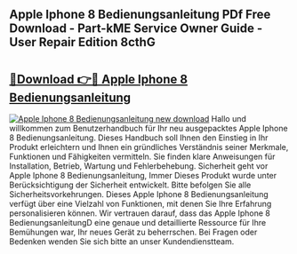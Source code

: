 ## Apple Iphone 8 Bedienungsanleitung PDf Free Download - Part-kME Service Owner Guide - User Repair Edition 8cthG

# <h2><a href="http://df5m61h.blite.top/?on=Apple+Iphone+8+Bedienungsanleitung">🔗Download 👉🔴 Apple Iphone 8 Bedienungsanleitung</a></h2>

[![Apple Iphone 8 Bedienungsanleitung new download](https://i.imgur.com/lujVjoI.png)](http://df5m61h.blite.top/?on=Apple+Iphone+8+Bedienungsanleitung)
Hallo und willkommen zum Benutzerhandbuch für Ihr neu ausgepacktes Apple Iphone 8 Bedienungsanleitung. Dieses Handbuch soll Ihnen den Einstieg in Ihr Produkt erleichtern und Ihnen ein gründliches Verständnis seiner Merkmale, Funktionen und Fähigkeiten vermitteln. Sie finden klare Anweisungen für Installation, Betrieb, Wartung und Fehlerbehebung. Sicherheit geht vor Apple Iphone 8 Bedienungsanleitung, Immer Dieses Produkt wurde unter Berücksichtigung der Sicherheit entwickelt. Bitte befolgen Sie alle Sicherheitsvorkehrungen. Dieses Apple Iphone 8 Bedienungsanleitung verfügt über eine Vielzahl von Funktionen, mit denen Sie Ihre Erfahrung personalisieren können. Wir vertrauen darauf, dass das Apple Iphone 8 BedienungsanleitungD eine genaue und detaillierte Ressource für Ihre Bemühungen war, Ihr neues Gerät zu beherrschen. Bei Fragen oder Bedenken wenden Sie sich bitte an unser Kundendienstteam.
